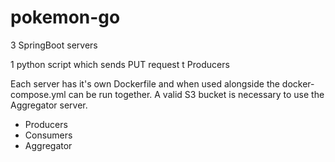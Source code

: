 # pokemon-go

3 SpringBoot servers

1 python script which sends PUT request t Producers

Each server has it's own Dockerfile and when used alongside the docker-compose.yml can be run together. A valid S3 bucket is necessary to use the Aggregator server.

- Producers
- Consumers
- Aggregator
